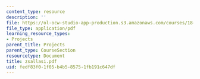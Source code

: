 ```yaml
---
content_type: resource
description: ''
file: https://ol-ocw-studio-app-production.s3.amazonaws.com/courses/18-996-random-matrix-theory-and-its-applications-spring-2004/fedf83f01f05b4b585751fb191c647df_zsallasi.pdf
file_type: application/pdf
learning_resource_types:
- Projects
parent_title: Projects
parent_type: CourseSection
resourcetype: Document
title: zsallasi.pdf
uid: fedf83f0-1f05-b4b5-8575-1fb191c647df
---
```

